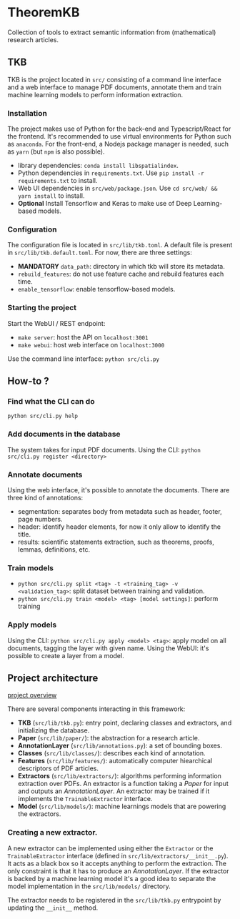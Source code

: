 # TheoremKB

Collection of tools to extract semantic information from (mathematical) research articles.

## TKB

TKB is the project located in `src/` consisting of a command line interface and a web interface to
manage PDF documents, annotate them and train machine learning models to perform information extraction.  

### Installation

The project makes use of Python for the back-end and Typescript/React for the frontend. 
It's recommended to use virtual environments for Python such as `anaconda`. For the front-end, 
 a Nodejs package manager is needed, such as `yarn` (but `npm` is also possible). 

* library dependencies: `conda install libspatialindex`.
* Python dependencies in `requirements.txt`. Use `pip install -r requirements.txt` to install.
* Web UI dependencies in `src/web/package.json`. Use `cd src/web/ && yarn install` to install.
* **Optional** Install Tensorflow and Keras to make use of Deep Learning-based models. 

### Configuration

The configuration file is located in `src/lib/tkb.toml`. A default file is present in `src/lib/tkb.default.toml`. 
For now, there are three settings:
- **MANDATORY** `data_path`: directory in which tkb will store its metadata.
- `rebuild_features`: do not use feature cache and rebuild features each time. 
- `enable_tensorflow`: enable tensorflow-based models.

### Starting the project

Start the WebUI / REST endpoint:
- `make server`: host the API on `localhost:3001`
- `make webui`: host web interface on `localhost:3000`

Use the command line interface: `python src/cli.py`

## How-to ?

### Find what the CLI can do

`python src/cli.py help`

### Add documents in the database

The system takes for input PDF documents.
Using the CLI: `python src/cli.py register <directory>`

### Annotate documents

Using the web interface, it's possible to annotate the documents. There are three kind of annotations:
- segmentation: separates body from metadata such as header, footer, page numbers.
- header: identify header elements, for now it only allow to identify the title.
- results: scientific statements extraction, such as theorems, proofs, lemmas, definitions, etc.  

### Train models

* `python src/cli.py split <tag> -t <training_tag> -v <validation_tag>`: split dataset between training and validation.
* `python src/cli.py train <model> <tag> [model settings]`: perform training 

### Apply models

Using the CLI: `python src/cli.py apply <model> <tag>`: apply model on all documents, tagging the layer with given name.
Using the WebUI: it's possible to create a layer from a model.

## Project architecture

[project overview](assets/tkb_structure.png)

There are several components interacting in this framework:
- **TKB** (`src/lib/tkb.py`): entry point, declaring classes and extractors, and initializing the database.
- **Paper** (`src/lib/paper/`): the abstraction for a research article. 
- **AnnotationLayer** (`src/lib/annotations.py`): a set of bounding boxes.
- **Classes** (`src/lib/classes/`): describes each kind of annotation.
- **Features** (`src/lib/features/`): automatically computer hiearchical descriptors of PDF articles.
- **Extractors** (`src/lib/extractors/`): algorithms performing information extraction over PDFs. An extractor is a function taking a *Paper* for input and outputs an *AnnotationLayer*. An extractor may be trained if it implements the `TrainableExtractor` interface. 
- **Model** (`src/lib/models/`): machine learnings models that are powering the extractors. 

### Creating a new extractor. 

A new extractor can be implemented using either the `Extractor` or the `TrainableExtractor` interface (defined in `src/lib/extractors/__init__.py`). It acts as a black box so it accepts anything to perform the extraction. The only constraint is that it has to produce an *AnnotationLayer*. If the extractor is backed by a machine learning model it's a good idea to separate the model implementation in the `src/lib/models/` directory. 

The extractor needs to be registered in the `src/lib/tkb.py` entrypoint by updating the `__init__` method.  
